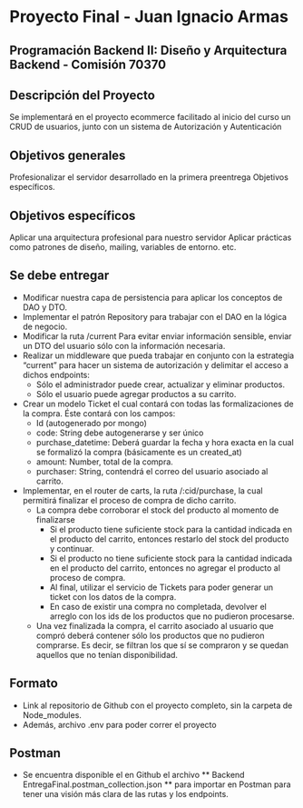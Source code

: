 # Proyecto Final - Juan Ignacio Armas

## Programación Backend II: Diseño y Arquitectura Backend - Comisión 70370

## Descripción del Proyecto

Se implementará en el proyecto ecommerce facilitado al inicio del curso un CRUD de usuarios, junto con un sistema de Autorización y Autenticación

## Objetivos generales

Profesionalizar el servidor desarrollado en la primera preentrega Objetivos específicos.

## Objetivos específicos

Aplicar una arquitectura profesional para nuestro servidor 
Aplicar prácticas como patrones de diseño, mailing, variables de entorno. etc.

## Se debe entregar

- Modificar nuestra capa de persistencia para aplicar los conceptos de DAO y DTO.
- Implementar el patrón Repository para trabajar con el DAO en la lógica de negocio.
- Modificar la ruta /current Para evitar enviar información sensible, enviar un DTO del usuario sólo con la información necesaria.
- Realizar un middleware que pueda trabajar en conjunto con la estrategia “current” para hacer un sistema de autorización y delimitar el acceso a dichos endpoints:
  - Sólo el administrador puede crear, actualizar y eliminar productos.
  - Sólo el usuario puede agregar productos a su carrito.
- Crear un modelo Ticket el cual contará con todas las formalizaciones de la compra. Éste contará con los campos:
  - Id (autogenerado por mongo)
  - code: String debe autogenerarse y ser único
  - purchase_datetime: Deberá guardar la fecha y hora exacta en la cual se formalizó la compra (básicamente es un created_at)
  - amount: Number, total de la compra.
  - purchaser: String, contendrá el correo del usuario asociado al carrito.
- Implementar, en el router de carts, la ruta /:cid/purchase, la cual permitirá finalizar el proceso de compra de dicho carrito.
  - La compra debe corroborar el stock del producto al momento de finalizarse
    - Si el producto tiene suficiente stock para la cantidad indicada en el producto del carrito, entonces restarlo del stock del producto y continuar.
    - Si el producto no tiene suficiente stock para la cantidad indicada en el producto del carrito, entonces no agregar el producto al proceso de compra.
    - Al final, utilizar el servicio de Tickets para poder generar un ticket con los datos de la compra.
    - En caso de existir una compra no completada, devolver el arreglo con los ids de los productos que no pudieron procesarse.
  - Una vez finalizada la compra, el carrito asociado al usuario que compró deberá contener sólo los productos que no pudieron comprarse. Es decir, se filtran los que sí se compraron y se quedan aquellos que no tenían disponibilidad.


##  Formato
 - Link al repositorio de Github con el proyecto completo, sin la carpeta de Node_modules.
 - Además, archivo .env para poder correr el proyecto

##  Postman
  - Se encuentra disponible el en Github el archivo ** Backend EntregaFinal.postman_collection.json ** para importar en Postman para tener una visión más clara de las rutas y los endpoints.


